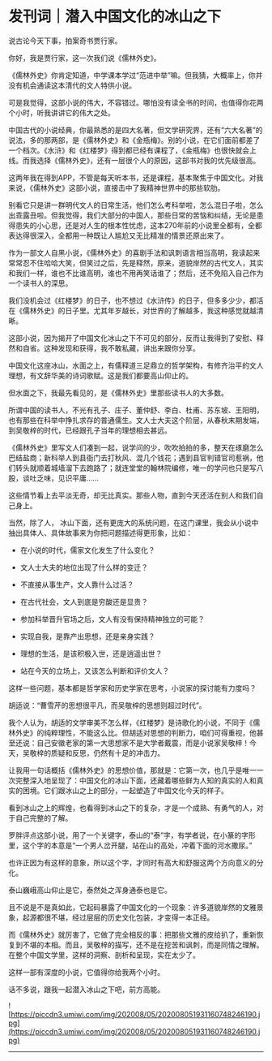 # 发刊词｜潜入中国文化的冰山之下

说古论今天下事，拍案奇书贾行家。

你好，我是贾行家，这一次我们说《儒林外史》。

《儒林外史》你肯定知道，中学课本学过“范进中举”嘛。但我猜，大概率上，你并没有机会通读这本清代的文人特供小说。

可是我觉得，这部小说的伟大，不容错过。哪怕没有读全书的时间，也值得你花两个小时，听我讲讲它的伟大之处。

中国古代的小说经典，你最熟悉的是四大名著，但文学研究界，还有“六大名著”的说法，多的那两部，是《儒林外史》和《金瓶梅》。别的小说，在它们面前都差了一个档次。《水浒》和《红楼梦》得到都已经有课程了，《金瓶梅》也很快就会上线。而我选择《儒林外史》，还有一层很个人的原因，这部书对我的优先级很高。

这两年我在得到APP，不管是每天听本书，还是课程，基本聚焦于中国文化。对我来说，《儒林外史》这部小说，直接击中了我精神世界中的那些软肋。

别看它只是讲一群明代文人的日常生活，他们怎么考科举啦，怎么混日子啦，怎么出乖露丑啦。但我觉得，我们大部分的中国人，那些日常的苦恼和纠结，无论是患得患失的小心思，还是对人生的根本性忧虑，这本270年前的小说里全都有，全都表达得很深入，全都用一种既让人尴尬又无比精准的情景还原出来了。

作为一部文人自黑小说，《儒林外史》的喜剧手法和讽刺语言相当高明，我读起来常常忍不住哈哈大笑，但笑过之后，先是释然，原来，道貌岸然的古代文人，其实和我们一样，谁也不比谁高明，谁也不用再笑话谁了；然后，还不免陷入自己作为一个读书人的深思。

我们没机会过《红楼梦》的日子，也不想过《水浒传》的日子，但多多少少，都活在《儒林外史》的日子里。尤其年岁越长，对世界的了解越多，我这种感觉就越清晰。

这部小说，因为揭开了中国文化冰山之下不可见的部分，反而让我得到了安慰、释然和自省。这种发现和获得，我不敢私藏，讲出来跟你分享。

中国文化这座冰山，水面之上，有儒释道三足鼎立的哲学架构，有修齐治平的文人理想，有文辞华美的诗词歌赋。这是我们都要高山仰止的。

但水面之下，我最先看见的，是《儒林外史》里那些读书人的大多数。

所谓中国的读书人，不光有孔子、庄子、董仲舒、李白、杜甫、苏东坡、王阳明，也有那些在科举中挣扎求存的普通儒生。文人士大夫这个阶层，从春秋末期发端，到吴敬梓的时代，已经跟孔子当年的理想相去甚远。

《儒林外史》里写文人们凑到一起，说学问的少，吹吹拍拍的多，整天在琢磨怎么巴结盐商；新科举人到县衙门去打秋风、混几个钱花；遇到县官判错官司惹祸，他们转头就顺着城墙溜下去跑路了；就连堂堂的翰林院编修，唯一的学问也只是写八股，谈吐乏味，见识平庸……

这些情节看上去平淡无奇，却无比真实。那些人物，直到今天还活在别人和我们自己身上。

当然，除了人， 冰山下面，还有更庞大的系统问题，在这门课里，我会从小说中抽出具体人、具体故事来为你把问题描述得更形象，比如：

* 在小说的时代，儒家文化发生了什么变化？

* 文人士大夫的地位出现了什么样的变迁？

* 不直接从事生产，文人靠什么过活？

* 在古代社会，文人到底是穷酸还是显贵？

* 参加科举晋升官场之后，文人有没有保持精神独立的可能？

* 实现自我，是靠产出思想，还是亲身实践？

* 理想的生活，是该积极入世，还是逍遥出世？

* 站在今天的立场上，又该怎么判断和评价文人？

这样一些问题，基本都是哲学家和历史学家在思考，小说家的探讨能有力度吗？

胡适说：“曹雪芹的思想很平凡，而吴敬梓的思想则超过时代”。

我个人认为，胡适的文学审美不怎么样，《红楼梦》是诗歌化的小说，不同于《儒林外史》的纯粹理性，不能这么比。但胡适对思想的判断力，咱们可得重视，他甚至还说：自己安徽老家的第一大思想家不是大学者戴震，而是小说家吴敬梓！今天，吴敬梓的质疑和反思，仍然有十足的冲击力。

让我用一句话概括《儒林外史》的思想价值，那就是：它第一次，也几乎是唯一一次完整深入地呈现了：中国文化的冰山下面，还藏着哪些鲜为人知的真实的人和真实的困境。它们跟冰山之上的部分，一起塑造了中国文化今天的样子。

看到冰山之上的辉煌，也看得到冰山之下的复杂，才是一个成熟、有勇气的人，对于自己完整的了解。

罗胖评点这部小说，用了一个关键字，泰山的“泰”字，有学者说，在小篆的字形里，这个字的本意是“一个男人岔开腿，站在山的高处，冲着下面的河水撒尿。”

也许正因为有这样的意象，所以这个字，才同时有高大和舒服这两个方向意义的分化。

泰山巍峨高山仰止是它，泰然处之浑身通泰也是它。

且不说是不是真如此，它起码暴露了中国文化的一个现象：许多道貌岸然的文雅景象，起源都很不堪，经过层层的历史文化包装，才变得一本正经。

而《儒林外史》就厉害了，它做了完全相反的事：把那些文雅的皮给扒了，重新恢复到不堪的本相。而且，吴敬梓的描写，还不是在挖苦和讽刺，而是同情之理解。在整个中国文学里，这样的洞察、剖析和呈现，实在太少了。

这样一部有深度的小说，它值得你给我两个小时。

话不多说，跟我一起潜入冰山之下吧，前方高能。

![https://piccdn3.umiwi.com/img/202008/05/202008051931160748246190.jpg](https://piccdn3.umiwi.com/img/202008/05/202008051931160748246190.jpg)

---
